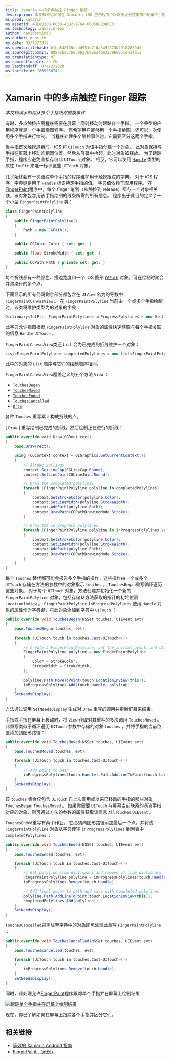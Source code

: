 ```yaml
---
title: Xamarin 中的多点触控 Finger 跟踪
description: 本文档介绍如何在 Xamarin iOS 应用程序中跟踪多点触控笔势中的单个手指。 它围绕手指绘制应用程序示例。
ms.prod: xamarin
ms.assetid: 48E8B20D-0833-43D2-976A-0605DDB386E3
ms.technology: xamarin-ios
author: davidortinau
ms.author: daortin
ms.date: 03/18/2017
ms.openlocfilehash: b1ba548135cedd951d7f0a349f273b29182839d1
ms.sourcegitcommit: 008bcbd37b6c96a7be2baf0633d066931d41f61a
ms.translationtype: MT
ms.contentlocale: zh-CN
ms.lasthandoff: 07/22/2020
ms.locfileid: "86928674"
---
```

# <a name="multi-touch-finger-tracking-in-xamarinios"></a>Xamarin 中的多点触控 Finger 跟踪

_本文档演示如何从多个手指跟踪触摸事件_

有时，多点触控应用程序需要在屏幕上同时移动时跟踪各个手指。 一个典型的应用程序就是一个手指画图程序。 您希望用户能够用一个手指绘图，还可以一次使用多个手指进行绘制。 当程序处理多个触控事件时，它需要区分这两个手指。

当手指首次触摸屏幕时，iOS 将 [`UITouch`](xref:UIKit.UITouch) 为该手指创建一个对象。 此对象保持与手指在屏幕上移动的相同位置，然后从屏幕中抬起，此时对象被释放。 为了跟踪手指，程序应避免直接存储此 `UITouch` 对象。 相反，它可以使用 [`Handle`](xref:Foundation.NSObject.Handle) 类型的属性 `IntPtr` 来唯一标识这些 `UITouch` 对象。

几乎始终会有一次跟踪单个手指的程序维护用于触摸跟踪的字典。 对于 iOS 程序，字典键是用于 `Handle` 标识特定手指的值。 字典值依赖于应用程序。 在[FingerPaint](https://docs.microsoft.com/samples/xamarin/ios-samples/applicationfundamentals-fingerpaint)程序中，每个 finger 笔划（从触控到 release）都与一个对象相关联，该对象包含用该手指绘制的线条所需的所有信息。 程序出于此目的定义了一个小型 `FingerPaintPolyline` 类：

```csharp
class FingerPaintPolyline
{
    public FingerPaintPolyline()
    {
        Path = new CGPath();
    }

    public CGColor Color { set; get; }

    public float StrokeWidth { set; get; }

    public CGPath Path { private set; get; }
}
```

每个折线都有一种颜色、描边宽度和一个 iOS 图形 [`CGPath`](xref:CoreGraphics.CGPath) 对象，可在绘制时聚合并渲染行的多个点。

下面显示的所有代码剩余部分都包含在 `UIView` 名为的导数中 `FingerPaintCanvasView` 。 在 `FingerPaintPolyline` 当前由一个或多个手指绘制时，该类将维护类型为的对象的字典：

```csharp
Dictionary<IntPtr, FingerPaintPolyline> inProgressPolylines = new Dictionary<IntPtr, FingerPaintPolyline>();
```

此字典允许视图根据 `FingerPaintPolyline` 对象的属性快速获取与每个手指关联的信息 `Handle` `UITouch` 。

`FingerPaintCanvasView`类还 `List` 会为已完成的折线维护一个对象：

```csharp
List<FingerPaintPolyline> completedPolylines = new List<FingerPaintPolyline>();
```

此中的对象的 `List` 顺序与它们的绘制顺序相同。

`FingerPaintCanvasView`覆盖定义的五个方法 `View` ：

- [`TouchesBegan`](xref:UIKit.UIResponder.TouchesBegan(Foundation.NSSet,UIKit.UIEvent))
- [`TouchesMoved`](xref:UIKit.UIResponder.TouchesMoved(Foundation.NSSet,UIKit.UIEvent))
- [`TouchesEnded`](xref:UIKit.UIResponder.TouchesEnded(Foundation.NSSet,UIKit.UIEvent))
- [`TouchesCancelled`](xref:UIKit.UIResponder.TouchesCancelled(Foundation.NSSet,UIKit.UIEvent))
- [`Draw`](xref:UIKit.UIView.Draw(CoreGraphics.CGRect))

各种 `Touches` 重写累计构成折线的点。

[ `Draw` ] 重写绘制已完成的折线，然后绘制正在进行的折线：

```csharp
public override void Draw(CGRect rect)
{
    base.Draw(rect);

    using (CGContext context = UIGraphics.GetCurrentContext())
    {
        // Stroke settings
        context.SetLineCap(CGLineCap.Round);
        context.SetLineJoin(CGLineJoin.Round);

        // Draw the completed polylines
        foreach (FingerPaintPolyline polyline in completedPolylines)
        {
            context.SetStrokeColor(polyline.Color);
            context.SetLineWidth(polyline.StrokeWidth);
            context.AddPath(polyline.Path);
            context.DrawPath(CGPathDrawingMode.Stroke);
        }

        // Draw the in-progress polylines
        foreach (FingerPaintPolyline polyline in inProgressPolylines.Values)
        {
            context.SetStrokeColor(polyline.Color);
            context.SetLineWidth(polyline.StrokeWidth);
            context.AddPath(polyline.Path);
            context.DrawPath(CGPathDrawingMode.Stroke);
        }
    }
}
```

每个 `Touches` 替代都可能会报告多个手指的操作，这些操作由一个或多个 `UITouch` 存储在方法的参数中的对象指示 `touches` 。 `TouchesBegan`重写循环遍历这些对象。 对于每个 `UITouch` 对象，方法创建并初始化一个新的 `FingerPaintPolyline` 对象，包括存储从方法获取的指针的初始位置 `LocationInView` 。 `FingerPaintPolyline` `InProgressPolylines` 使用 `Handle` 对象的属性作为字典键，将此对象添加到字典中 `UITouch` ：

```csharp
public override void TouchesBegan(NSSet touches, UIEvent evt)
{
    base.TouchesBegan(touches, evt);

    foreach (UITouch touch in touches.Cast<UITouch>())
    {
        // Create a FingerPaintPolyline, set the initial point, and store it
        FingerPaintPolyline polyline = new FingerPaintPolyline
        {
            Color = StrokeColor,
            StrokeWidth = StrokeWidth,
        };

        polyline.Path.MoveToPoint(touch.LocationInView(this));
        inProgressPolylines.Add(touch.Handle, polyline);
    }
    SetNeedsDisplay();
}
```

方法通过调用 `SetNeedsDisplay` 生成对 `Draw` 重写的调用并更新屏幕来结束。

手指或手指在屏幕上移动时，将 `View` 获取对其重写的多次调用 `TouchesMoved` 。 此重写类似于循环遍历 `UITouch` 参数中存储的对象 `touches` ，并将手指的当前位置添加到图形路径：

```csharp
public override void TouchesMoved(NSSet touches, UIEvent evt)
{
    base.TouchesMoved(touches, evt);

    foreach (UITouch touch in touches.Cast<UITouch>())
    {
        // Add point to path
        inProgressPolylines[touch.Handle].Path.AddLineToPoint(touch.LocationInView(this));
    }
    SetNeedsDisplay();
}
```

该 `touches` 集合仅包含 `UITouch` 自上次调用或以来已移动的手指的那些对象 `TouchesBegan` `TouchesMoved` 。 如果你需要 `UITouch` 与屏幕当前联系的*所有*手指对应的对象，则可通过方法的参数的属性获取该信息 `AllTouches` `UIEvent` 。

`TouchesEnded`重写有两个作业。 它必须向图形路径添加最后一个点，并将该 `FingerPaintPolyline` 对象从字典传输 `inProgressPolylines` 到列表中 `completedPolylines` ：

```csharp
public override void TouchesEnded(NSSet touches, UIEvent evt)
{
    base.TouchesEnded(touches, evt);

    foreach (UITouch touch in touches.Cast<UITouch>())
    {
        // Get polyline from dictionary and remove it from dictionary
        FingerPaintPolyline polyline = inProgressPolylines[touch.Handle];
        inProgressPolylines.Remove(touch.Handle);

        // Add final point to path and save with completed polylines
        polyline.Path.AddLineToPoint(touch.LocationInView(this));
        completedPolylines.Add(polyline);
    }
    SetNeedsDisplay();
}
```

`TouchesCancelled`只需放弃字典中的对象即可处理此重写 `FingerPaintPolyline` ：

```csharp
public override void TouchesCancelled(NSSet touches, UIEvent evt)
{
    base.TouchesCancelled(touches, evt);

    foreach (UITouch touch in touches.Cast<UITouch>())
    {
        inProgressPolylines.Remove(touch.Handle);
    }
    SetNeedsDisplay();
}
```

同时，此处理允许[FingerPaint](https://docs.microsoft.com/samples/xamarin/ios-samples/applicationfundamentals-fingerpaint)程序跟踪单个手指并在屏幕上绘制结果：

[![跟踪单个手指并在屏幕上绘制结果](touch-tracking-images/image01.png)](touch-tracking-images/image01.png#lightbox)

现在，你已了解如何在屏幕上跟踪各个手指并区分它们。

## <a name="related-links"></a>相关链接

- [等效的 Xamarin Android 指南](~/android/app-fundamentals/touch/touch-tracking.md)
- [FingerPaint （示例）](https://docs.microsoft.com/samples/xamarin/ios-samples/applicationfundamentals-fingerpaint)
